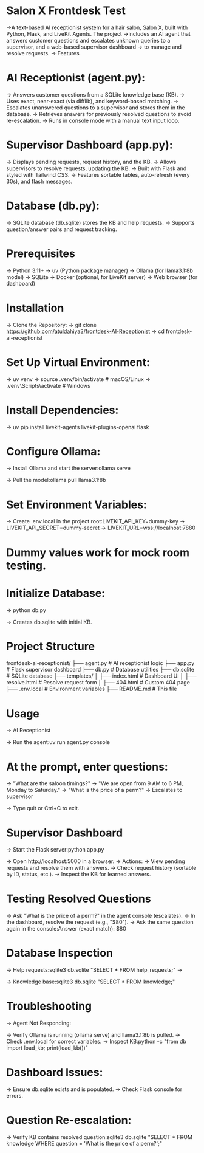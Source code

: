 # Salon X Frontdesk Test
->A text-based AI receptionist system for a hair salon, Salon X, built with Python, Flask, and LiveKit Agents. The project ->includes an AI agent that answers customer questions and escalates unknown queries to a supervisor, and a web-based supervisor dashboard -> to manage and resolve requests.
-> Features

# AI Receptionist (agent.py):

-> Answers customer questions from a SQLite knowledge base (KB).
-> Uses exact, near-exact (via difflib), and keyword-based matching.
-> Escalates unanswered questions to a supervisor and stores them in the database.
-> Retrieves answers for previously resolved questions to avoid re-escalation.
-> Runs in console mode with a manual text input loop.


# Supervisor Dashboard (app.py):

-> Displays pending requests, request history, and the KB.
-> Allows supervisors to resolve requests, updating the KB.
-> Built with Flask and styled with Tailwind CSS.
-> Features sortable tables, auto-refresh (every 30s), and flash messages.


# Database (db.py):

-> SQLite database (db.sqlite) stores the KB and help requests.
-> Supports question/answer pairs and request tracking.



# Prerequisites

-> Python 3.11+
-> uv (Python package manager)
-> Ollama (for llama3.1:8b model)
-> SQLite
-> Docker (optional, for LiveKit server)
-> Web browser (for dashboard)

# Installation

-> Clone the Repository:
-> git clone https://github.com/atuldahiya3/frontdesk-AI-Receptionist
-> cd frontdesk-ai-receptionist


# Set Up Virtual Environment:
-> uv venv
-> source .venv/bin/activate  # macOS/Linux
-> .venv\Scripts\activate     # Windows


# Install Dependencies:
-> uv pip install livekit-agents livekit-plugins-openai flask


# Configure Ollama:

-> Install Ollama and start the server:ollama serve


-> Pull the model:ollama pull llama3.1:8b




# Set Environment Variables:

-> Create .env.local in the project root:LIVEKIT_API_KEY=dummy-key
-> LIVEKIT_API_SECRET=dummy-secret
-> LIVEKIT_URL=wss://localhost:7880


# Dummy values work for mock room testing.


# Initialize Database:
-> python db.py

-> Creates db.sqlite with initial KB.


# Project Structure
frontdesk-ai-receptionist/
├── agent.py          # AI receptionist logic
├── app.py            # Flask supervisor dashboard
├── db.py             # Database utilities
├── db.sqlite         # SQLite database
├── templates/
│   ├── index.html    # Dashboard UI
│   ├── resolve.html  # Resolve request form
│   ├── 404.html      # Custom 404 page
├── .env.local        # Environment variables
├── README.md         # This file

# Usage
-> AI Receptionist

-> Run the agent:uv run agent.py console


# At the prompt, enter questions:
-> "What are the saloon timings?" → "We are open from 9 AM to 6 PM, Monday to Saturday."
-> "What is the price of a perm?" → Escalates to supervisor


-> Type quit or Ctrl+C to exit.

# Supervisor Dashboard

-> Start the Flask server:python app.py


-> Open http://localhost:5000 in a browser.
-> Actions:
-> View pending requests and resolve them with answers.
-> Check request history (sortable by ID, status, etc.).
-> Inspect the KB for learned answers.



# Testing Resolved Questions

-> Ask "What is the price of a perm?" in the agent console (escalates).
-> In the dashboard, resolve the request (e.g., "$80").
-> Ask the same question again in the console:Answer (exact match): $80



# Database Inspection

-> Help requests:sqlite3 db.sqlite "SELECT * FROM help_requests;"
-> 

-> Knowledge base:sqlite3 db.sqlite "SELECT * FROM knowledge;"



# Troubleshooting

-> Agent Not Responding:

-> Verify Ollama is running (ollama serve) and llama3.1:8b is pulled.
-> Check .env.local for correct variables.
-> Inspect KB:python -c "from db import load_kb; print(load_kb())"




# Dashboard Issues:

-> Ensure db.sqlite exists and is populated.
-> Check Flask console for errors.


# Question Re-escalation:

-> Verify KB contains resolved question:sqlite3 db.sqlite "SELECT * FROM knowledge WHERE question = 'What is the price of a perm?';"